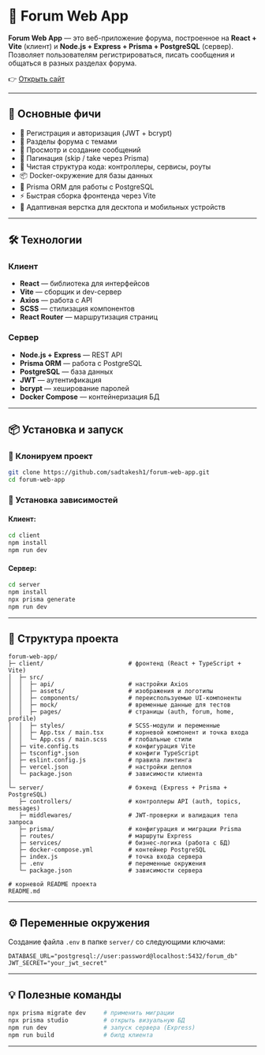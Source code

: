 # 🧩 Forum Web App
**Forum Web App** — это веб-приложение форума, построенное на **React + Vite** (клиент) и **Node.js + Express + Prisma + PostgreSQL** (сервер).
Позволяет пользователям регистрироваться, писать сообщения и общаться в разных разделах форума.

👉 [Открыть сайт](https://forum-web-app.vercel.app)

---

## 🚀 Основные фичи

- 🔑 Регистрация и авторизация (JWT + bcrypt)
- 🧭 Разделы форума с темами
- 💬 Просмотр и создание сообщений
- 📄 Пагинация (skip / take через Prisma)
- 🧱 Чистая структура кода: контроллеры, сервисы, роуты
- 📦 Docker-окружение для базы данных
- 🧠 Prisma ORM для работы с PostgreSQL
- ⚡ Быстрая сборка фронтенда через Vite
- 🎨 Адаптивная верстка для десктопа и мобильных устройств

---

## 🛠 Технологии

### Клиент
- **React** — библиотека для интерфейсов
- **Vite** — сборщик и dev-сервер
- **Axios** — работа с API
- **SCSS** — стилизация компонентов
- **React Router** — маршрутизация страниц

### Сервер
- **Node.js + Express** — REST API
- **Prisma ORM** — работа с PostgreSQL
- **PostgreSQL** — база данных
- **JWT** — аутентификация
- **bcrypt** — хеширование паролей
- **Docker Compose** — контейнеризация БД

---

## 📦 Установка и запуск

### 🔹 Клонируем проект
```bash
git clone https://github.com/sadtakesh1/forum-web-app.git
cd forum-web-app
```

### 🔹 Установка зависимостей
#### Клиент:
```bash
cd client
npm install
npm run dev
```

#### Сервер:
```bash
cd server
npm install
npx prisma generate
npm run dev
```

---

## 🧩 Структура проекта

```
forum-web-app/
├─ client/                        # фронтенд (React + TypeScript + Vite)
│  ├─ src/
│  │  ├─ api/                     # настройки Axios
│  │  ├─ assets/                  # изображения и логотипы
│  │  ├─ components/              # переиспользуемые UI-компоненты
│  │  ├─ mock/                    # временные данные для тестов
│  │  ├─ pages/                   # страницы (auth, forum, home, profile)
│  │  ├─ styles/                  # SCSS-модули и переменные
│  │  ├─ App.tsx / main.tsx       # корневой компонент и точка входа
│  │  └─ App.css / main.scss      # глобальные стили
│  ├─ vite.config.ts              # конфигурация Vite
│  ├─ tsconfig*.json              # конфиги TypeScript
│  ├─ eslint.config.js            # правила линтинга
│  ├─ vercel.json                 # настройки деплоя
│  └─ package.json                # зависимости клиента
│
└─ server/                        # бэкенд (Express + Prisma + PostgreSQL)
   ├─ controllers/                # контроллеры API (auth, topics, messages)
   ├─ middlewares/                # JWT-проверки и валидация тела запроса
   ├─ prisma/                     # конфигурация и миграции Prisma
   ├─ routes/                     # маршруты Express
   ├─ services/                   # бизнес-логика (работа с БД)
   ├─ docker-compose.yml          # контейнер PostgreSQL
   ├─ index.js                    # точка входа сервера
   ├─ .env                        # переменные окружения
   └─ package.json                # зависимости сервера

# корневой README проекта
README.md
```

---

## ⚙️ Переменные окружения

Создание файла `.env` в папке `server/` со следующими ключами:

```
DATABASE_URL="postgresql://user:password@localhost:5432/forum_db"
JWT_SECRET="your_jwt_secret"
```

---

## 💡 Полезные команды

```bash
npx prisma migrate dev     # применить миграции
npx prisma studio          # открыть визуальную БД
npm run dev                # запуск сервера (Express)
npm run build              # билд клиента
```

---



